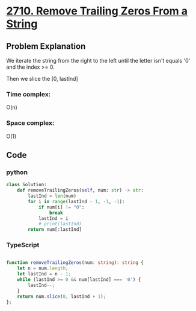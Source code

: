 # [2710. Remove Trailing Zeros From a String](https://leetcode.cn/problems/remove-trailing-zeros-from-a-string/description/?envType=daily-question&envId=2024-06-29)



## Problem Explanation
We iterate the string from the right to the left until the letter isn't equals '0' and the index >= 0.

Then we slice the [0, lastInd]

### Time complex:
O(n)
### Space complex:
O(1)
## Code

### python
```python
class Solution:
    def removeTrailingZeros(self, num: str) -> str:
        lastInd = len(num)
        for i in range(lastInd - 1, -1, -1):
            if num[i] != "0":
                break
            lastInd = i
            # print(lastInd)
        return num[:lastInd]

```

### TypeScript
```TypeScript

function removeTrailingZeros(num: string): string {
    let n = num.length;
    let lastInd = n - 1;
    while (lastInd >= 0 && num[lastInd] === '0') {
        lastInd--;
    }
    return num.slice(0, lastInd + 1);
};
```